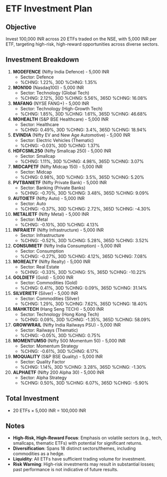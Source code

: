 # ETF Investment Plan  
## Objective  
Invest 100,000 INR across 20 ETFs traded on the NSE, with 5,000 INR per ETF, targeting high-risk, high-reward opportunities across diverse sectors.  

## Investment Breakdown  
1. **MODEFENCE** (Nifty India Defence) - 5,000 INR  
   - Sector: Defence  
   - %CHNG: 1.22%, 30D %CHNG: 1.35%  
2. **MON100** (Nasdaq100) - 5,000 INR  
   - Sector: Technology (Global Tech)  
   - %CHNG: 2.12%, 30D %CHNG: 5.56%, 365D %CHNG: 16.08%  
3. **MAFANG** (NYSE FANG+) - 5,000 INR  
   - Sector: Technology (High-Growth Tech)  
   - %CHNG: 1.85%, 30D %CHNG: 1.61%, 365D %CHNG: 46.68%  
4. **MOHEALTH** (S&P BSE Healthcare) - 5,000 INR  
   - Sector: Healthcare  
   - %CHNG: 0.49%, 30D %CHNG: 3.4%, 365D %CHNG: 18.94%  
5. **EVINDIA** (Nifty EV and New Age Automotive) - 5,000 INR  
   - Sector: Electric Vehicles (Thematic)  
   - %CHNG: -0.03%, 30D %CHNG: 1.37%  
6. **HDFCSML250** (Nifty Smallcap 250) - 5,000 INR  
   - Sector: Smallcap  
   - %CHNG: 1.11%, 30D %CHNG: 4.98%, 365D %CHNG: 3.07%  
7. **MIDCAPETF** (Nifty Midcap 150) - 5,000 INR  
   - Sector: Midcap  
   - %CHNG: 0.98%, 30D %CHNG: 3.5%, 365D %CHNG: 5.20%  
8. **PVTBANIETF** (Nifty Private Bank) - 5,000 INR  
   - Sector: Banking (Private Banks)  
   - %CHNG: -0.70%, 30D %CHNG: 3.48%, 365D %CHNG: 9.09%  
9. **AUTOIETF** (Nifty Auto) - 5,000 INR  
   - Sector: Auto  
   - %CHNG: -0.37%, 30D %CHNG: 2.72%, 365D %CHNG: -4.30%  
10. **METALIETF** (Nifty Metal) - 5,000 INR  
    - Sector: Metal  
    - %CHNG: -0.10%, 30D %CHNG: 4.13%  
11. **INFRAIETF** (Nifty Infrastructure) - 5,000 INR  
    - Sector: Infrastructure  
    - %CHNG: -0.52%, 30D %CHNG: 5.28%, 365D %CHNG: 3.52%  
12. **CONSUMIETF** (Nifty India Consumption) - 5,000 INR  
    - Sector: Consumption  
    - %CHNG: -0.27%, 30D %CHNG: 4.12%, 365D %CHNG: 7.08%  
13. **MOREALTY** (Nifty Realty) - 5,000 INR  
    - Sector: Real Estate  
    - %CHNG: -0.33%, 30D %CHNG: 5%, 365D %CHNG: -10.22%  
14. **GOLDIETF** (Gold) - 5,000 INR  
    - Sector: Commodities (Gold)  
    - %CHNG: 0.41%, 30D %CHNG: 0.09%, 365D %CHNG: 31.14%  
15. **SILVERIETF** (Silver) - 5,000 INR  
    - Sector: Commodities (Silver)  
    - %CHNG: 1.29%, 30D %CHNG: 7.62%, 365D %CHNG: 18.40%  
16. **MAHKTECH** (Hang Seng TECH) - 5,000 INR  
    - Sector: Technology (Hong Kong Tech)  
    - %CHNG: 0.09%, 30D %CHNG: -1.35%, 365D %CHNG: 58.09%  
17. **GROWWRAIL** (Nifty India Railways PSU) - 5,000 INR  
    - Sector: Railways (Thematic)  
    - %CHNG: -0.05%, 30D %CHNG: 0.75%  
18. **MOMENTUM50** (Nifty 500 Momentum 50) - 5,000 INR  
    - Sector: Momentum Strategy  
    - %CHNG: -0.61%, 30D %CHNG: 6.17%  
19. **MOQUALITY** (S&P BSE Quality) - 5,000 INR  
    - Sector: Quality Factor  
    - %CHNG: 1.14%, 30D %CHNG: 3.28%, 365D %CHNG: -1.30%  
20. **ALPHAETF** (Nifty 200 Alpha 30) - 5,000 INR  
    - Sector: Alpha Strategy  
    - %CHNG: 0.50%, 30D %CHNG: 6.07%, 365D %CHNG: -5.90%  

## Total Investment  
- 20 ETFs × 5,000 INR = 100,000 INR  

## Notes  
- **High-Risk, High-Reward Focus**: Emphasis on volatile sectors (e.g., tech, smallcaps, thematic ETFs) with potential for significant returns.  
- **Diversification**: Spans 18 distinct sectors/themes, including commodities as a hedge.  
- **Liquidity**: All ETFs have sufficient trading volume for investment.  
- **Risk Warning**: High-risk investments may result in substantial losses; past performance is not indicative of future results.